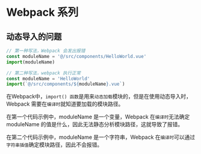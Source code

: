# Webpack 系列

## 动态导入的问题

```js
// 第一种写法，Webpack 会发出报错
const moduleName = '@/src/components/HelloWorld.vue'
import(moduleName)

// 第二种写法，webpack 执行正常
const moduleName = 'HelloWorld'
import(`@/src/components/${moduleName}.vue`)
```

在Webpack中，`import() 函数`是用来`动态加载`模块的，但是在使用动态导入时，Webpack 需要在`编译时`就知道要加载的模块路径。

在第一个代码示例中，moduleName 是一个变量，Webpack 在`编译时`无法确定 moduleName 的值是什么，因此无法静态分析模块路径，这就导致了报错。

在第二个代码示例中，moduleName 是一个字符串，Webpack 在`编译时`可以通过`字符串插值`确定模块路径，因此不会报错。
